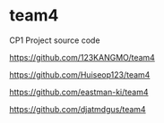 # team4
CP1 Project source code

https://github.com/123KANGMO/team4

https://github.com/Huiseop123/team4

https://github.com/eastman-ki/team4

https://github.com/djatmdgus/team4

